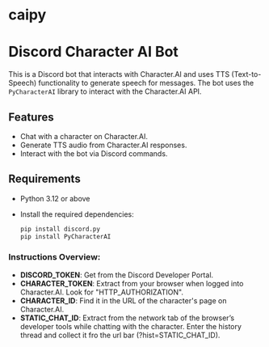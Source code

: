 # caipy
# Discord Character AI Bot

This is a Discord bot that interacts with Character.AI and uses TTS (Text-to-Speech) functionality to generate speech for messages. The bot uses the `PyCharacterAI` library to interact with the Character.AI API.

## Features

- Chat with a character on Character.AI.
- Generate TTS audio from Character.AI responses.
- Interact with the bot via Discord commands.

## Requirements

- Python 3.12 or above
- Install the required dependencies:

  ```bash
  pip install discord.py
  pip install PyCharacterAI

### Instructions Overview:
- **DISCORD_TOKEN**: Get from the Discord Developer Portal.
- **CHARACTER_TOKEN**: Extract from your browser when logged into Character.AI. Look for "HTTP_AUTHORIZATION".
- **CHARACTER_ID**: Find it in the URL of the character's page on Character.AI.
- **STATIC_CHAT_ID**: Extract from the network tab of the browser’s developer tools while chatting with the character. Enter the history thread and collect it fro the url bar (?hist=STATIC_CHAT_ID).
